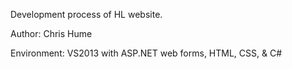 Development process of HL website.

Author: Chris Hume

Environment: VS2013 with ASP.NET web forms, HTML, CSS, & C#
